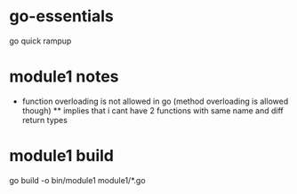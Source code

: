 # go-essentials
go quick rampup

# module1 notes
* function overloading is not allowed in go (method overloading is allowed though)
** implies that i cant have 2 functions with same name and diff return types


# module1 build
go build -o bin/module1 module1/*.go
